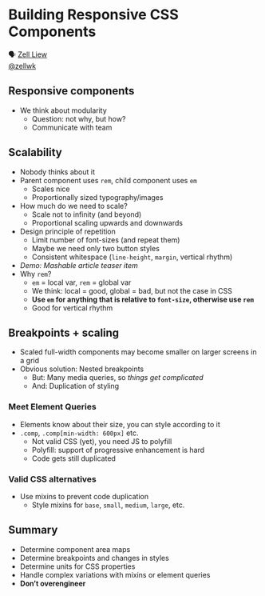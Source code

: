 # Building Responsive CSS Components

🗣 [Zell Liew](http://zellwk.com/)  
[@zellwk](https://twitter.com/zellwk)

## Responsive components

- We think about modularity
  - Question: not why, but how?
  - Communicate with team

## Scalability

- Nobody thinks about it
- Parent component uses `rem`, child component uses `em`
  - Scales nice
  - Proportionally sized typography/images
- How much do we need to scale?
  - Scale not to infinity (and beyond)
  - Proportional scaling upwards and downwards
- Design principle of repetition
  - Limit number of font-sizes (and repeat them)
  - Maybe we need only two button styles
  - Consistent whitespace (`line-height`, `margin`, vertical rhythm)
- *Demo: Mashable article teaser item*
- Why `rem`?
  - `em` = local var, `rem` = global var
  - We think: local = good, global = bad, but not the case in CSS
  - **Use `em` for anything that is relative to `font-size`, otherwise use `rem`**
  - Good for vertical rhythm

## Breakpoints + scaling

- Scaled full-width components may become smaller on larger screens in a grid
- Obvious solution: Nested breakpoints
  - But: Many media queries, so *things get complicated*
  - And: Duplication of styling

### Meet Element Queries

- Elements know about their size, you can style according to it
- `.comp`, `.comp[min-width: 600px]` etc.
  - Not valid CSS (yet), you need JS to polyfill
  - Polyfill: support of progressive enhancement is hard
  - Code gets still duplicated

### Valid CSS alternatives

- Use mixins to prevent code duplication
  - Style mixins for `base`, `small`, `medium`, `large`, etc.

## Summary

- Determine component area maps
- Determine breakpoints and changes in styles
- Determine units for CSS properties
- Handle complex variations with mixins or element queries
- **Don’t overengineer**
